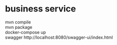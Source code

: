 # business service
mvn compile <br/>
mvn package <br/>
docker-compose up <br/>
swagger http://localhost:8080/swagger-ui/index.html
